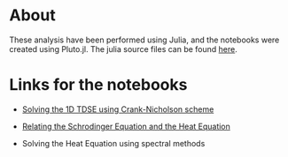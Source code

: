 # About
These analysis have been performed using Julia, and the notebooks were created using Pluto.jl. The julia source files can be found [here](https://github.com/20akshay00/Summer2021/tree/master).

# Links for the notebooks

- [Solving the 1D TDSE using Crank-Nicholson scheme](/docs/SchrodingerEquation.html)

- [Relating the Schrodinger Equation and the Heat Equation](/docs/TDSE_Heat.html)

- Solving the Heat Equation using spectral methods

